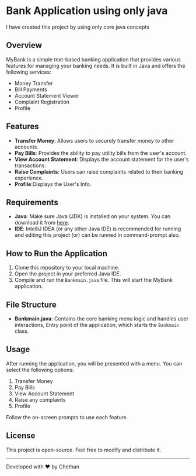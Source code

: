 # Bank Application using only java
I have created this project by using only core java concepts

## Overview
MyBank is a simple text-based banking application that provides various features for managing your banking needs. It is built in Java and offers the following services:
- Money Transfer
- Bill Payments
- Account Statement Viewer
- Complaint Registration
- Profile

## Features
- **Transfer Money**: Allows users to securely transfer money to other accounts.
- **Pay Bills**: Provides the ability to pay utility bills from the user's account.
- **View Account Statement**: Displays the account statement for the user's transactions.
- **Raise Complaints**: Users can raise complaints related to their banking experience.
- **Profile**:Displays the User's Info.

## Requirements
- **Java**: Make sure Java (JDK) is installed on your system. You can download it from [here](https://www.oracle.com/java/technologies/javase-downloads.html).
- **IDE**: IntelliJ IDEA (or any other Java IDE) is recommended for running and editing this project (or) can be runned in command-prompt also.

## How to Run the Application
1. Clone this repository to your local machine.
2. Open the project in your preferred Java IDE.
3. Compile and run the `Bankmain.java` file. This will start the MyBank application.

## File Structure
- **Bankmain.java**: Contains the core banking menu logic and handles user interactions, Entry point of the application, which starts the `Bankmain` class.

## Usage
After running the application, you will be presented with a menu. You can select the following options:
1. Transfer Money
2. Pay Bills
3. View Account Statement
4. Raise any complaints
5. Profile

Follow the on-screen prompts to use each feature.

## License
This project is open-source. Feel free to modify and distribute it.

---

Developed with ❤ by Chethan
